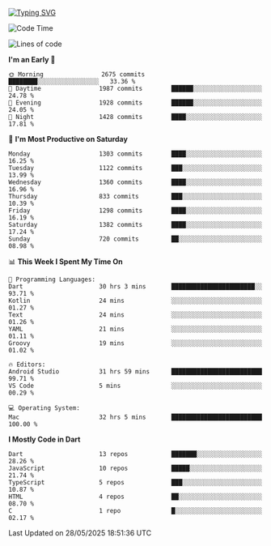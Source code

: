 
<a href="https://git.io/typing-svg"><img src="https://readme-typing-svg.demolab.com?font=Source+Code+Pro&pause=1000&random=false&width=435&lines=Hey+%F0%9F%A5%B6+iam+Yaskraz" alt="Typing SVG" /></a>
<!--START_SECTION:waka-->
![Code Time](http://img.shields.io/badge/Code%20Time-1%2C153%20hrs%2032%20mins-blue)

![Lines of code](https://img.shields.io/badge/From%20Hello%20World%20I%27ve%20Written-5.1%20million%20lines%20of%20code-blue)

**I'm an Early 🐤** 

```text
🌞 Morning                2675 commits        ████████░░░░░░░░░░░░░░░░░   33.36 % 
🌆 Daytime                1987 commits        ██████░░░░░░░░░░░░░░░░░░░   24.78 % 
🌃 Evening                1928 commits        ██████░░░░░░░░░░░░░░░░░░░   24.05 % 
🌙 Night                  1428 commits        ████░░░░░░░░░░░░░░░░░░░░░   17.81 % 
```
📅 **I'm Most Productive on Saturday** 

```text
Monday                   1303 commits        ████░░░░░░░░░░░░░░░░░░░░░   16.25 % 
Tuesday                  1122 commits        ███░░░░░░░░░░░░░░░░░░░░░░   13.99 % 
Wednesday                1360 commits        ████░░░░░░░░░░░░░░░░░░░░░   16.96 % 
Thursday                 833 commits         ███░░░░░░░░░░░░░░░░░░░░░░   10.39 % 
Friday                   1298 commits        ████░░░░░░░░░░░░░░░░░░░░░   16.19 % 
Saturday                 1382 commits        ████░░░░░░░░░░░░░░░░░░░░░   17.24 % 
Sunday                   720 commits         ██░░░░░░░░░░░░░░░░░░░░░░░   08.98 % 
```


📊 **This Week I Spent My Time On** 

```text
💬 Programming Languages: 
Dart                     30 hrs 3 mins       ███████████████████████░░   93.71 % 
Kotlin                   24 mins             ░░░░░░░░░░░░░░░░░░░░░░░░░   01.27 % 
Text                     24 mins             ░░░░░░░░░░░░░░░░░░░░░░░░░   01.26 % 
YAML                     21 mins             ░░░░░░░░░░░░░░░░░░░░░░░░░   01.11 % 
Groovy                   19 mins             ░░░░░░░░░░░░░░░░░░░░░░░░░   01.02 % 

🔥 Editors: 
Android Studio           31 hrs 59 mins      █████████████████████████   99.71 % 
VS Code                  5 mins              ░░░░░░░░░░░░░░░░░░░░░░░░░   00.29 % 

💻 Operating System: 
Mac                      32 hrs 5 mins       █████████████████████████   100.00 % 
```

**I Mostly Code in Dart** 

```text
Dart                     13 repos            ███████░░░░░░░░░░░░░░░░░░   28.26 % 
JavaScript               10 repos            █████░░░░░░░░░░░░░░░░░░░░   21.74 % 
TypeScript               5 repos             ███░░░░░░░░░░░░░░░░░░░░░░   10.87 % 
HTML                     4 repos             ██░░░░░░░░░░░░░░░░░░░░░░░   08.70 % 
C                        1 repo              █░░░░░░░░░░░░░░░░░░░░░░░░   02.17 % 
```




 Last Updated on 28/05/2025 18:51:36 UTC
<!--END_SECTION:waka-->
